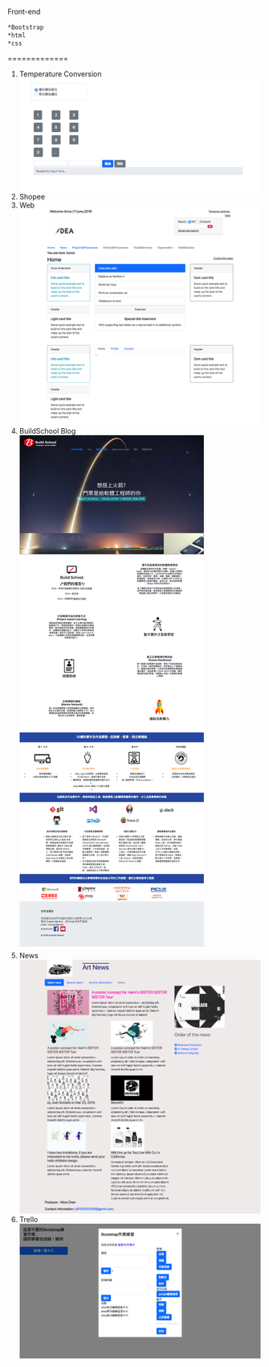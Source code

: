 Front-end 

    *Bootstrap  
    *html  
    *css
=============
1. Temperature Conversion  
![Temperature Conversion ](https://github.com/chenyihusan/Foreground/blob/master/imagefrontend/FC.png?raw=true)
2. Shopee    
3.  Web  
 ![Web](https://github.com/chenyihusan/Foreground/blob/master/imagefrontend/FireShot%20Capture%2012%20-%20Title%20-%20file____Users_alice_Documents_GithubHW_shopee_Web.html.png?raw=true)  
4.  BuildSchool Blog  
![BuildSchool](https://github.com/chenyihusan/Foreground/blob/master/imagefrontend/BS.png?raw=true)
5. News  
![ArtNews](https://github.com/chenyihusan/Foreground/blob/master/imagefrontend/artnews.png?raw=true)
6. Trello
![Trello](https://github.com/chenyihusan/Foreground/blob/master/imagefrontend/trello.png?raw=true)


